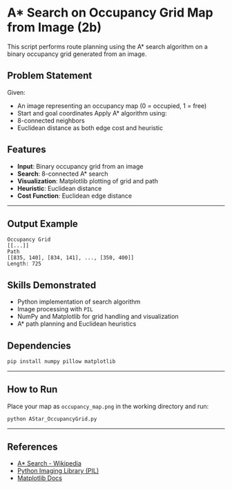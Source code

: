 # A* Search on Occupancy Grid Map from Image (2b)

This script performs route planning using the A* search algorithm on a binary occupancy grid generated from an image.

## Problem Statement

Given:
- An image representing an occupancy map (0 = occupied, 1 = free)
- Start and goal coordinates
Apply A* algorithm using:
- 8-connected neighbors
- Euclidean distance as both edge cost and heuristic

## Features

- **Input**: Binary occupancy grid from an image
- **Search**: 8-connected A* search
- **Visualization**: Matplotlib plotting of grid and path
- **Heuristic**: Euclidean distance
- **Cost Function**: Euclidean edge distance

---

## Output Example

```
Occupancy Grid
[[...]]
Path
[[835, 140], [834, 141], ..., [350, 400]]
Length: 725
```

## Skills Demonstrated

- Python implementation of search algorithm
- Image processing with `PIL`
- NumPy and Matplotlib for grid handling and visualization
- A* path planning and Euclidean heuristics

## Dependencies

```bash
pip install numpy pillow matplotlib
```

---

## How to Run

Place your map as `occupancy_map.png` in the working directory and run:

```bash
python AStar_OccupancyGrid.py
```

---

## References

- [A* Search - Wikipedia](https://en.wikipedia.org/wiki/A*_search_algorithm)
- [Python Imaging Library (PIL)](https://pillow.readthedocs.io/en/stable/)
- [Matplotlib Docs](https://matplotlib.org/)
